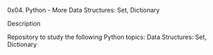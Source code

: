 0x04. Python - More Data Structures: Set, Dictionary

Description

Repository to study the following Python topics: Data Structures: Set, Dictionary
